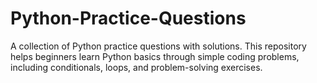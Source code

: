 # Python-Practice-Questions
A collection of Python practice questions with solutions. This repository helps beginners learn Python basics through simple coding problems, including conditionals, loops, and problem-solving exercises.
